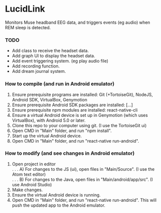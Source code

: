 # LucidLink
Monitors Muse headband EEG data, and triggers events (eg audio) when REM sleep is detected.

### TODO
* Add class to receive the headset data.
* Add graph UI to display the headset data.
* Add event triggering system. (eg play audio file)
* Add recording function.
* Add dream journal system.

### How to compile (and run in Android emulator)
1) Ensure prerequisite programs are installed: Git (+TortoiseGit), NodeJS, Android SDK, VirtualBox, Genymotion  
2) Ensure prerequisite Android SDK packages are installed: [...]  
3) Ensure prerequisite npm modules are installed: react-native-cli  
4) Ensure a virtual Android device is set up in Genymotion (which uses VirtualBox), with Android 5.0 or later.  
5) Clone this repo to your computer using git. (I use the TortoiseGit ui)  
6) Open CMD in "Main" folder, and run "npm install".  
7) Start up the virtual Android device.  
8) Open CMD in "Main" folder, and run "react-native run-android".  

### How to modify (and see changes in Android emulator)
1) Open project in editor  
. . . A) For changes to the JS (ui), open files in "Main/Source". (I use the Atom text editor)  
. . . B) For changes to the Java, open files in "Main/android/app/src". (I use Android Studio)  
2) Make changes.  
3) Ensure the virtual Android device is running.  
4) Open CMD in "Main" folder, and run "react-native run-android". This will push the updated app to the Android emulator.  